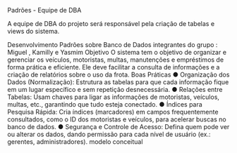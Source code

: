 Padrões - Equipe de DBA

A equipe de DBA do projeto será responsável pela criação de tabelas e views do sistema.




Desenvolvimento Padrões sobre Banco de Dados
integrantes do grupo : Miguel , Kamilly e Yasmim
Objetivo
O sistema tem o objetivo de organizar e gerenciar os veículos,
motoristas, multas, manutenções e empréstimos de forma prática e
eficiente. Ele deve facilitar a consulta de informações e a criação
de relatórios sobre o uso da frota.
Boas Práticas
● Organização dos Dados (Normalização): Estrutura as tabelas
para que cada informação fique em um lugar específico e sem
repetição desnecessária.
● Relações entre Tabelas: Usam
chaves para ligar as informações de motoristas, veículos, multas, etc., garantindo que tudo esteja conectado.
● Índices para Pesquisa Rápida: Cria índices (marcadores) em campos frequentemente consultados, como o ID dos motoristas e veículos, para acelerar buscas no banco de dados.
● Segurança e Controle de Acesso: Defina quem pode ver ou alterar os dados, dando permissão para cada nível de usuário (ex.: gerentes, administradores).
modelo conceitual


